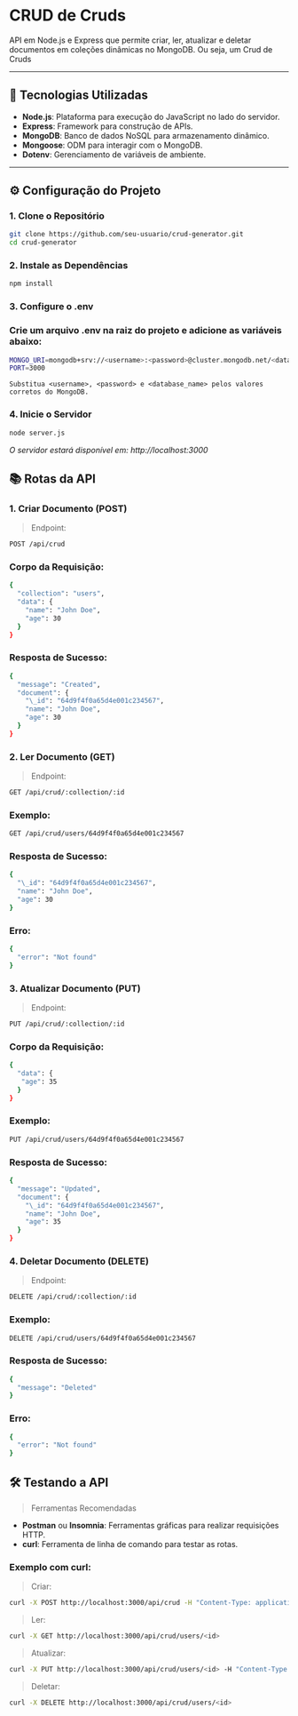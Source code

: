 # CRUD de Cruds

API em Node.js e Express que permite criar, ler, atualizar e deletar documentos em coleções dinâmicas no MongoDB. Ou seja, um Crud de Cruds

---

## 🚀 Tecnologias Utilizadas

- **Node.js**: Plataforma para execução do JavaScript no lado do servidor.
- **Express**: Framework para construção de APIs.
- **MongoDB**: Banco de dados NoSQL para armazenamento dinâmico.
- **Mongoose**: ODM para interagir com o MongoDB.
- **Dotenv**: Gerenciamento de variáveis de ambiente.

---

## ⚙️ Configuração do Projeto

### 1. Clone o Repositório

```bash
git clone https://github.com/seu-usuario/crud-generator.git
cd crud-generator
```

### 2. Instale as Dependências

```bash
npm install
```

### 3. Configure o .env

### Crie um arquivo .env na raiz do projeto e adicione as variáveis abaixo:

```bash
MONGO_URI=mongodb+srv://<username>:<password>@cluster.mongodb.net/<database_name>?retryWrites=true&w=majority
PORT=3000
```

    Substitua <username>, <password> e <database_name> pelos valores corretos do MongoDB.

### 4. Inicie o Servidor

```bash
node server.js
```

_O servidor estará disponível em: http://localhost:3000_

## 📚 Rotas da API

### 1. Criar Documento (POST)

> Endpoint:

```bash
POST /api/crud
```

### Corpo da Requisição:

```bash
{
  "collection": "users",
  "data": {
    "name": "John Doe",
    "age": 30
  }
}
```

### Resposta de Sucesso:

```bash
{
  "message": "Created",
  "document": {
    "\_id": "64d9f4f0a65d4e001c234567",
    "name": "John Doe",
    "age": 30
  }
}
```

### 2. Ler Documento (GET)

> Endpoint:

```bash
GET /api/crud/:collection/:id
```

### Exemplo:

```bash
GET /api/crud/users/64d9f4f0a65d4e001c234567
```

### Resposta de Sucesso:

```bash
{
  "\_id": "64d9f4f0a65d4e001c234567",
  "name": "John Doe",
  "age": 30
}
```

### Erro:

```bash
{
  "error": "Not found"
}
```

### 3. Atualizar Documento (PUT)

> Endpoint:

```bash
PUT /api/crud/:collection/:id
```

### Corpo da Requisição:

```bash
{
  "data": {
   "age": 35
  }
}
```

### Exemplo:

```bash
PUT /api/crud/users/64d9f4f0a65d4e001c234567
```

### Resposta de Sucesso:

```bash
{
  "message": "Updated",
  "document": {
    "\_id": "64d9f4f0a65d4e001c234567",
    "name": "John Doe",
    "age": 35
  }
}
```

### 4. Deletar Documento (DELETE)

> Endpoint:

```bash
DELETE /api/crud/:collection/:id
```

### Exemplo:

```bash
DELETE /api/crud/users/64d9f4f0a65d4e001c234567
```

### Resposta de Sucesso:

```bash
{
  "message": "Deleted"
}
```

### Erro:

```bash
{
  "error": "Not found"
}
```

## 🛠️ Testando a API

> Ferramentas Recomendadas

- **Postman** ou **Insomnia**: Ferramentas gráficas para realizar requisições HTTP.
- **curl**: Ferramenta de linha de comando para testar as rotas.

### Exemplo com curl:

> Criar:

```bash
curl -X POST http://localhost:3000/api/crud -H "Content-Type: application/json" -d '{"collection":"users", "data":{"name":"John Doe","age":30}}'
```

> Ler:

```bash
curl -X GET http://localhost:3000/api/crud/users/<id>
```

> Atualizar:

```bash
curl -X PUT http://localhost:3000/api/crud/users/<id> -H "Content-Type: application/json" -d '{"data":{"age":35}}'
```

> Deletar:

```bash
curl -X DELETE http://localhost:3000/api/crud/users/<id>
```
